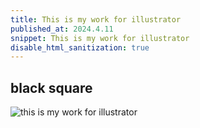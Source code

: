 ```yaml
---
title: This is my work for illustrator
published_at: 2024.4.11
snippet: This is my work for illustrator
disable_html_sanitization: true
---
```

## black square

![this is my work for illustrator](../static/blacksquare/Screenshot%202024-04-11%20at%201.21.08 pm.png)


